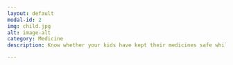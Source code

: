 ```yaml
---
layout: default
modal-id: 2
img: child.jpg
alt: image-alt
category: Medicine
description: Know whether your kids have kept their medicines safe while out and about!

---
```

